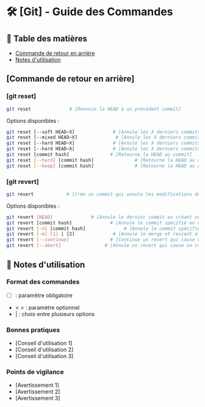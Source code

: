 # 🛠 [Git] - Guide des Commandes

## 📑 Table des matières
- [Commande de retour en arrière](#commande-de-retour-en-arrière)
- [Notes d'utilisation](#notes-d'utilisation)

## [Commande de retour en arrière]

### [git reset]
```bash
git reset              # [Renvoie la HEAD à un précédent commit]
```

Options disponibles :
```bash
git reset [--soft HEAD~X]              # [Annule les X derniers commits en gardant les modifications dans la zone de staging]
git reset [--mixed HEAD~X]              # [Annule les X derniers commits et retire les modifications dans la zone de staging]
git reset [--hard HEAD~X]              # [Annule les X derniers commits et supprime définitivement les modifications du working directory]
git reset [--hard HEAD~X]              # [Annule les X derniers commits et supprime définitivement les modifications du working directory]
git reset [commit hash]               # [Retourne la HEAD au commit]
git reset [--hard] [commit hash]               # [Retourne la HEAD au commit et supprime les modifications]
git reset [--keep] [commit hash]               # [Retourne la HEAD au commit et garde les modifications]
```
### [git revert]
```bash
git revert            # [Crée un commit qui annule les modifications du commit spécifié]
```

Options disponibles :
```bash
git revert [HEAD]              # [Annule le dernier commit en créant un nouveau commit]
git revert [commit hash]              # [Annule le commit spécifié en créant un nouveau commit]
git revert [-n] [commit hash]              # [Annule le commit spécifié sans créer un nouveau commit]
git revert [-m] [1] | [2]              # [Annule le merge et revient à l'état du parent choisi en créant un nouveau commit.]
git revert [--continue]               # [Continue un revert qui cause un conflit]
git revert [--abort]                # [Annule un revert qui cause un conflit]
```

## 📝 Notes d'utilisation

### Format des commandes
- [ ] : paramètre obligatoire
- < > : paramètre optionnel
- | : choix entre plusieurs options

### Bonnes pratiques
- [Conseil d'utilisation 1]
- [Conseil d'utilisation 2]
- [Conseil d'utilisation 3]

### Points de vigilance
- [Avertissement 1]
- [Avertissement 2]
- [Avertissement 3]
